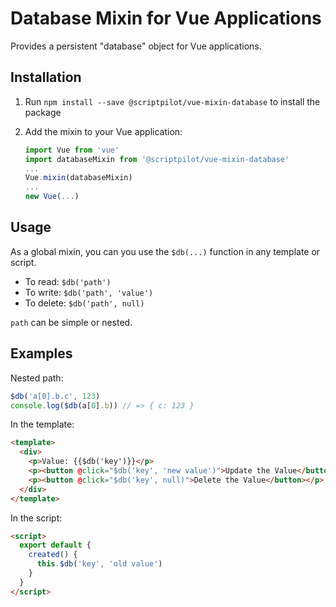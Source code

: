 # Database Mixin for Vue Applications

Provides a persistent "database" object for Vue applications.

## Installation

1. Run `npm install --save @scriptpilot/vue-mixin-database` to install the package
2. Add the mixin to your Vue application:

   ```js
   import Vue from 'vue'
   import databaseMixin from '@scriptpilot/vue-mixin-database'
   ...
   Vue.mixin(databaseMixin)
   ...
   new Vue(...)
   ```

## Usage

As a global mixin, you can you use the `$db(...)` function in any template or script.

- To read: `$db('path')`
- To write: `$db('path', 'value')`
- To delete: `$db('path', null)`

`path` can be simple or nested.

## Examples

Nested path:

```js
$db('a[0].b.c', 123)
console.log($db(a[0].b)) // => { c: 123 }
```

In the template:

```html
<template>
  <div>
    <p>Value: {{$db('key')}}</p>
    <p><button @click="$db('key', 'new value')">Update the Value</button></p>
    <p><button @click="$db('key', null)">Delete the Value</button></p>
  </div>
</template>
```

In the script:

```html
<script>
  export default {
    created() {
      this.$db('key', 'old value')
    }
  }
</script>
```
